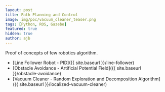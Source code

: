 ```yaml
---
layout: post
title: Path Planning and Control
image: img/poc/vacuum_cleaner_teaser.png
tags: [Python, ROS, Gazebo]
featured: true
hidden: true
author: ajb
---
```


Proof of concepts of few robotics algorithm.

- [Line Follower Robot - PID]({{ site.baseurl }}/line-follower)
- [Obstacle Avoidance - Artificial Potential Field]({{ site.baseurl }}/obstacle-avoidance)
- [Vacuum Cleaner - Random Exploration and Decomposition Algorithm]({{ site.baseurl }}/localized-vacuum-cleaner)